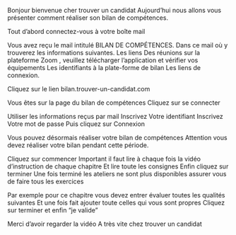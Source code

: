 Bonjour bienvenue cher trouver un candidat 
Aujourd’hui nous allons vous présenter comment réaliser son bilan de compétences.

Tout d’abord connectez-vous à votre boîte mail

Vous avez reçu le mail intitulé BILAN DE COMPÉTENCES.
Dans ce mail où y trouverez les informations suivantes.
Les liens Des réunions sur la plateforme Zoom , veuillez télécharger l’application et vérifier vos équipements 
Les identifiants à la plate-forme de bilan
Les liens de connexion.

Cliquez sur le lien bilan.trouver-un-candidat.com

Vous êtes sur la page du bilan de compétences 
Cliquez sur se connecter 

Utiliser les informations reçus par mail
Inscrivez Votre identifiant 
Inscrivez Votre mot de passe
Puis  cliquez sur Connexion 

Vous pouvez désormais réaliser votre bilan de compétences 
Attention vous devez réaliser votre bilan pendant cette période.

Cliquez sur commencer 
Important il faut lire à chaque fois la vidéo d’instruction de chaque chapitre 
Et lire toute les consignes 
Enfin cliquez sur terminer 
Une fois terminé les ateliers ne sont plus disponibles assurer vous de faire tous les exercices 

Par exemple pour ce chapitre vous devez entrer évaluer toutes les qualités suivantes
Et une fois fait ajouter toute celles qui vous sont propres
Cliquez sur terminer et enfin “je valide”

Merci d’avoir regarder la vidéo
A très vite chez trouver un candidat
